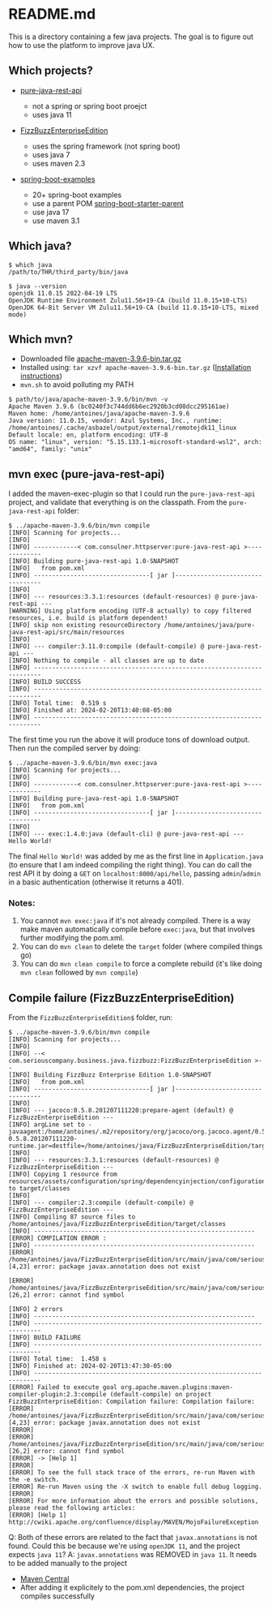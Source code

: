 # README.md

This is a directory containing a few java projects. The goal is to figure out how to use the platform to improve java UX.

## Which projects?

- [pure-java-rest-api](https://github.com/piczmar/pure-java-rest-api)
  - not a spring or spring boot proejct
  - uses java 11

- [FizzBuzzEnterpriseEdition](https://github.com/EnterpriseQualityCoding/FizzBuzzEnterpriseEdition)
  - uses the spring framework (not spring boot)
  - uses java 7
  - uses maven 2.3

- [spring-boot-examples](https://github.com/in28minutes/spring-boot-examples)
  - 20+ spring-boot examples
  - use a parent POM [spring-boot-starter-parent](https://mvnrepository.com/artifact/org.springframework.boot/spring-boot-starter-parent)
  - use java 17
  - use maven 3.1

## Which java?

```shell
$ which java
/path/to/THR/third_party/bin/java

$ java --version
openjdk 11.0.15 2022-04-19 LTS
OpenJDK Runtime Environment Zulu11.56+19-CA (build 11.0.15+10-LTS)
OpenJDK 64-Bit Server VM Zulu11.56+19-CA (build 11.0.15+10-LTS, mixed mode)

```

## Which mvn?

- Downloaded file [apache-maven-3.9.6-bin.tar.gz](https://dlcdn.apache.org/maven/maven-3/3.9.6/binaries/apache-maven-3.9.6-bin.tar.gz)
- Installed using: `tar xzvf apache-maven-3.9.6-bin.tar.gz` ([Installation instructions](https://maven.apache.org/install.html))
- `mvn.sh` to avoid polluting my PATH

```shell
$ path/to/java/apache-maven-3.9.6/bin/mvn -v
Apache Maven 3.9.6 (bc0240f3c744dd6b6ec2920b3cd08dcc295161ae)
Maven home: /home/antoines/java/apache-maven-3.9.6
Java version: 11.0.15, vendor: Azul Systems, Inc., runtime: /home/antoines/.cache/asbazel/output/external/remotejdk11_linux
Default locale: en, platform encoding: UTF-8
OS name: "linux", version: "5.15.133.1-microsoft-standard-wsl2", arch: "amd64", family: "unix"

```

## mvn exec (pure-java-rest-api)

I added the maven-exec-plugin so that I could run the `pure-java-rest-api` project, and validate that everything is on the classpath.
From the `pure-java-rest-api` folder:

```shell
$ ../apache-maven-3.9.6/bin/mvn compile
[INFO] Scanning for projects...
[INFO]
[INFO] ------------< com.consulner.httpserver:pure-java-rest-api >-------------
[INFO] Building pure-java-rest-api 1.0-SNAPSHOT
[INFO]   from pom.xml
[INFO] --------------------------------[ jar ]---------------------------------
[INFO]
[INFO] --- resources:3.3.1:resources (default-resources) @ pure-java-rest-api ---
[WARNING] Using platform encoding (UTF-8 actually) to copy filtered resources, i.e. build is platform dependent!
[INFO] skip non existing resourceDirectory /home/antoines/java/pure-java-rest-api/src/main/resources
[INFO]
[INFO] --- compiler:3.11.0:compile (default-compile) @ pure-java-rest-api ---
[INFO] Nothing to compile - all classes are up to date
[INFO] ------------------------------------------------------------------------
[INFO] BUILD SUCCESS
[INFO] ------------------------------------------------------------------------
[INFO] Total time:  0.519 s
[INFO] Finished at: 2024-02-20T13:40:08-05:00
[INFO] ------------------------------------------------------------------------

```

The first time you run the above it will produce tons of download output. Then run the compiled server by doing:

```shell
$ ../apache-maven-3.9.6/bin/mvn exec:java
[INFO] Scanning for projects...
[INFO]
[INFO] ------------< com.consulner.httpserver:pure-java-rest-api >-------------
[INFO] Building pure-java-rest-api 1.0-SNAPSHOT
[INFO]   from pom.xml
[INFO] --------------------------------[ jar ]---------------------------------
[INFO]
[INFO] --- exec:1.4.0:java (default-cli) @ pure-java-rest-api ---
Hello World!

```

The final `Hello World!` was added by me as the first line in `Application.java` (to ensure that I am indeed compiling the right thing). You can do call the rest API it by doing a `GET` on `localhost:8000/api/hello`, passing `admin`/`admin` in a basic authentication (otherwise it returns a 401).

### Notes:

1) You cannot `mvn exec:java` if it's not already compiled. There is a way make maven automatically compile before `exec:java`, but that involves further modifying the pom.xml.
2) You can do `mvn clean` to delete the `target` folder (where compiled things go)
3) You can do `mvn clean compile` to force a complete rebuild (it's like doing `mvn clean` followed by `mvn compile`)


## Compile failure (FizzBuzzEnterpriseEdition)

From the `FizzBuzzEnterpriseEdition$` folder, run:

```shell
$ ../apache-maven-3.9.6/bin/mvn compile
[INFO] Scanning for projects...
[INFO]
[INFO] --< com.seriouscompany.business.java.fizzbuzz:FizzBuzzEnterpriseEdition >--
[INFO] Building FizzBuzz Enterprise Edition 1.0-SNAPSHOT
[INFO]   from pom.xml
[INFO] --------------------------------[ jar ]---------------------------------
[INFO]
[INFO] --- jacoco:0.5.8.201207111220:prepare-agent (default) @ FizzBuzzEnterpriseEdition ---
[INFO] argLine set to -javaagent:/home/antoines/.m2/repository/org/jacoco/org.jacoco.agent/0.5.8.201207111220/org.jacoco.agent-0.5.8.201207111220-runtime.jar=destfile=/home/antoines/java/FizzBuzzEnterpriseEdition/target/jacoco.exec
[INFO]
[INFO] --- resources:3.3.1:resources (default-resources) @ FizzBuzzEnterpriseEdition ---
[INFO] Copying 1 resource from resources/assets/configuration/spring/dependencyinjection/configuration to target/classes
[INFO]
[INFO] --- compiler:2.3:compile (default-compile) @ FizzBuzzEnterpriseEdition ---
[INFO] Compiling 87 source files to /home/antoines/java/FizzBuzzEnterpriseEdition/target/classes
[INFO] -------------------------------------------------------------
[ERROR] COMPILATION ERROR :
[INFO] -------------------------------------------------------------
[ERROR] /home/antoines/java/FizzBuzzEnterpriseEdition/src/main/java/com/seriouscompany/business/java/fizzbuzz/packagenamingpackage/impl/math/arithmetics/NumberIsMultipleOfAnotherNumberVerifier.java:[4,23] error: package javax.annotation does not exist

[ERROR] /home/antoines/java/FizzBuzzEnterpriseEdition/src/main/java/com/seriouscompany/business/java/fizzbuzz/packagenamingpackage/impl/math/arithmetics/NumberIsMultipleOfAnotherNumberVerifier.java:[26,2] error: cannot find symbol

[INFO] 2 errors
[INFO] -------------------------------------------------------------
[INFO] ------------------------------------------------------------------------
[INFO] BUILD FAILURE
[INFO] ------------------------------------------------------------------------
[INFO] Total time:  1.458 s
[INFO] Finished at: 2024-02-20T13:47:30-05:00
[INFO] ------------------------------------------------------------------------
[ERROR] Failed to execute goal org.apache.maven.plugins:maven-compiler-plugin:2.3:compile (default-compile) on project FizzBuzzEnterpriseEdition: Compilation failure: Compilation failure:
[ERROR] /home/antoines/java/FizzBuzzEnterpriseEdition/src/main/java/com/seriouscompany/business/java/fizzbuzz/packagenamingpackage/impl/math/arithmetics/NumberIsMultipleOfAnotherNumberVerifier.java:[4,23] error: package javax.annotation does not exist
[ERROR]
[ERROR] /home/antoines/java/FizzBuzzEnterpriseEdition/src/main/java/com/seriouscompany/business/java/fizzbuzz/packagenamingpackage/impl/math/arithmetics/NumberIsMultipleOfAnotherNumberVerifier.java:[26,2] error: cannot find symbol
[ERROR] -> [Help 1]
[ERROR]
[ERROR] To see the full stack trace of the errors, re-run Maven with the -e switch.
[ERROR] Re-run Maven using the -X switch to enable full debug logging.
[ERROR]
[ERROR] For more information about the errors and possible solutions, please read the following articles:
[ERROR] [Help 1] http://cwiki.apache.org/confluence/display/MAVEN/MojoFailureException
```

Q: Both of these errors are related to the fact that `javax.annotations` is not found. Could this be because we're using `openJDK 11`, and the project expects `java 11`?
A: `javax.annotations` was REMOVED in `java 11`. It needs to be added manually to the project

- [Maven Central](https://mvnrepository.com/artifact/javax.annotation/javax.annotation-api/1.3.2)
- After adding it explicitely to the pom.xml dependencies, the project compiles successfully
